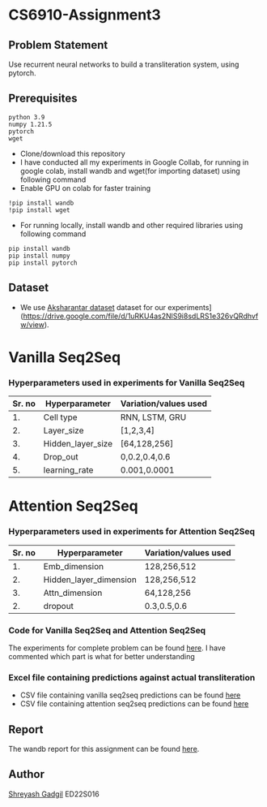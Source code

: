 # CS6910-Assignment3
## Problem Statement
Use recurrent neural networks to build a transliteration system, using pytorch.

## Prerequisites

```
python 3.9
numpy 1.21.5
pytorch
wget
```
 - Clone/download  this repository
 - I have conducted all my experiments in Google Collab, for running in google colab, install wandb and wget(for importing dataset) using following command 
 - Enable GPU on colab for faster training
 
  ``` 
  !pip install wandb 
  !pip install wget
  ```
 - For running locally, install wandb and other required libraries using following command  
  ``` 
  pip install wandb
  pip install numpy
  pip install pytorch
  ```

## Dataset
- We use [Aksharantar dataset](https://storage.googleapis.com/wandb_datasets/nature_12K.zip) dataset for our experiments](https://drive.google.com/file/d/1uRKU4as2NlS9i8sdLRS1e326vQRdhvfw/view).

# Vanilla Seq2Seq
### Hyperparameters used in experiments for Vanilla Seq2Seq
|Sr. no| Hyperparameter| Variation/values used|
|------|---------------|-----------------|
|1.| Cell type | RNN, LSTM, GRU|
|2.| Layer_size| [1,2,3,4]|
|3.| Hidden_layer_size| [64,128,256]|
|4.| Drop_out| 0,0.2,0.4,0.6 |
|5.| learning_rate| 0.001,0.0001 |


# Attention Seq2Seq
### Hyperparameters used in experiments for Attention Seq2Seq
|Sr. no| Hyperparameter| Variation/values used|
|------|---------------|-----------------|
|1.| Emb_dimension| 128,256,512|
|2.| Hidden_layer_dimension| 128,256,512|
|3.| Attn_dimension| 64,128,256|
|2.| dropout|0.3,0.5,0.6|


###  Code for Vanilla Seq2Seq and Attention Seq2Seq

The experiments for complete problem can be found [here](https://github.com/Shreyash007/CS6910-Assignment2/blob/main/Assignment2_part-A.ipynb). I have commented which part is what for better understanding


###  Excel file containing predictions against actual transliteration
- CSV file containing vanilla seq2seq predictions can be found [here]() 
- CSV file containing attention seq2seq predictions can be found [here]()


## Report

The wandb report for this assignment can be found [here]([https://wandb.ai/shreyashgadgil007/CS6910-Assignment2/reports/CS6910-Assignment-2--VmlldzozOTAzMTc4](https://wandb.ai/shreyashgadgil007/CS6910-Assignment3/reports/CS6910-Assignment-3--Vmlldzo0NDA5OTky)).
## Author
[Shreyash Gadgil](https://github.com/Shreyash007)
ED22S016
